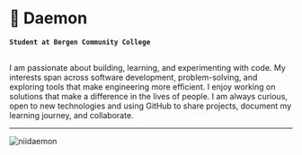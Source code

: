 # 🪽 Daemon

**`Student at Bergen Community College`**

<p style="padding-top: 16px;">
I am passionate about building, learning, and experimenting with code. My interests span across software development, problem-solving, and exploring tools that make engineering more efficient. I enjoy working on solutions that make a difference in the lives of people. I am always curious, open to new technologies and using GitHub to share projects, document my learning journey, and collaborate.
</p>

---
<p><img align="left" src="https://github-readme-stats.vercel.app/api/top-langs?username=niidaemon&show_icons=true&theme=dark&locale=en&layout=pie&langs_count=10&width=auto" alt="niidaemon" /></p>
